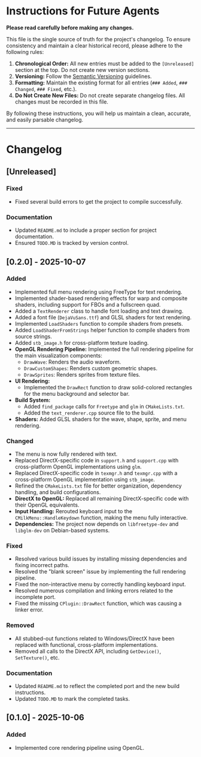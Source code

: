 # Instructions for Future Agents

**Please read carefully before making any changes.**

This file is the single source of truth for the project's changelog. To ensure consistency and maintain a clear historical record, please adhere to the following rules:

1.  **Chronological Order:** All new entries must be added to the `[Unreleased]` section at the top. Do not create new version sections.
2.  **Versioning:** Follow the [Semantic Versioning](https://semver.org/) guidelines.
3.  **Formatting:** Maintain the existing format for all entries (`### Added`, `### Changed`, `### Fixed`, etc.).
4.  **Do Not Create New Files:** Do not create separate changelog files. All changes must be recorded in this file.

By following these instructions, you will help us maintain a clean, accurate, and easily parsable changelog.

---

# Changelog

## [Unreleased]

### Fixed
- Fixed several build errors to get the project to compile successfully.

### Documentation
- Updated `README.md` to include a proper section for project documentation.
- Ensured `TODO.MD` is tracked by version control.

## [0.2.0] - 2025-10-07

### Added
- Implemented full menu rendering using FreeType for text rendering.
- Implemented shader-based rendering effects for warp and composite shaders, including support for FBOs and a fullscreen quad.
- Added a `TextRenderer` class to handle font loading and text drawing.
- Added a font file (`DejaVuSans.ttf`) and GLSL shaders for text rendering.
- Implemented `LoadShaders` function to compile shaders from presets.
- Added `LoadShaderFromStrings` helper function to compile shaders from source strings.
- Added `stb_image.h` for cross-platform texture loading.
- **OpenGL Rendering Pipeline:** Implemented the full rendering pipeline for the main visualization components:
    - `DrawWave`: Renders the audio waveform.
    - `DrawCustomShapes`: Renders custom geometric shapes.
    - `DrawSprites`: Renders sprites from texture files.
- **UI Rendering:**
    - Implemented the `DrawRect` function to draw solid-colored rectangles for the menu background and selector bar.
- **Build System:**
    - Added `find_package` calls for `Freetype` and `glm` in `CMakeLists.txt`.
    - Added the `text_renderer.cpp` source file to the build.
- **Shaders:** Added GLSL shaders for the wave, shape, sprite, and menu rendering.

### Changed
- The menu is now fully rendered with text.
- Replaced DirectX-specific code in `support.h` and `support.cpp` with cross-platform OpenGL implementations using `glm`.
- Replaced DirectX-specific code in `texmgr.h` and `texmgr.cpp` with a cross-platform OpenGL implementation using `stb_image`.
- Refined the `CMakeLists.txt` file for better organization, dependency handling, and build configurations.
- **DirectX to OpenGL:** Replaced all remaining DirectX-specific code with their OpenGL equivalents.
- **Input Handling:** Rerouted keyboard input to the `CMilkMenu::HandleKeydown` function, making the menu fully interactive.
- **Dependencies:** The project now depends on `libfreetype-dev` and `libglm-dev` on Debian-based systems.

### Fixed
- Resolved various build issues by installing missing dependencies and fixing incorrect paths.
- Resolved the "blank screen" issue by implementing the full rendering pipeline.
- Fixed the non-interactive menu by correctly handling keyboard input.
- Resolved numerous compilation and linking errors related to the incomplete port.
- Fixed the missing `CPlugin::DrawRect` function, which was causing a linker error.

### Removed
- All stubbed-out functions related to Windows/DirectX have been replaced with functional, cross-platform implementations.
- Removed all calls to the DirectX API, including `GetDevice()`, `SetTexture()`, etc.

### Documentation
- Updated `README.md` to reflect the completed port and the new build instructions.
- Updated `TODO.MD` to mark the completed tasks.

## [0.1.0] - 2025-10-06

### Added
- Implemented core rendering pipeline using OpenGL.